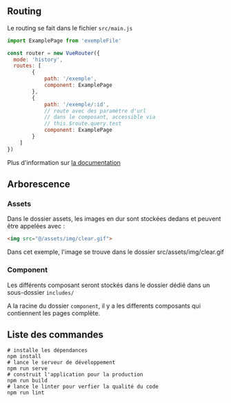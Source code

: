 ## Routing 

Le routing se fait dans le fichier ``src/main.js`` 

```js
import ExamplePage from 'exempleFile'

const router = new VueRouter({
  mode: 'history',
  routes: [
        {
            path: '/exemple',
            component: ExamplePage
        },
        {
            path: '/exemple/:id',
            // route avec des paramètre d'url
            // dans le composant, accessible via 
            // this.$route.query.test
            component: ExamplePage
        }
    ]
})
```

Plus d'information sur [la documentation](https://router.vuejs.org/guide/essentials/dynamic-matching.html#reacting-to-params-changes)

## Arborescence 

### Assets
Dans le dossier assets, les images en dur sont stockées dedans et peuvent
 être appelées avec :
````html
<img src="@/assets/img/clear.gif">
````
Dans cet exemple, l'image se trouve dans le dossier src/assets/img/clear.gif

### Component
Les différents composant seront stockés dans le dossier dédié dans un sous-dossier 
``includes/``

A la racine du dossier ``component``, il y a les differents composants qui contiennent 
les pages complète.


## Liste des commandes
```
# installe les dépendances
npm install
# lance le serveur de développement
npm run serve
# construit l'application pour la production
npm run build
# lance le linter pour verfier la qualité du code
npm run lint
```

